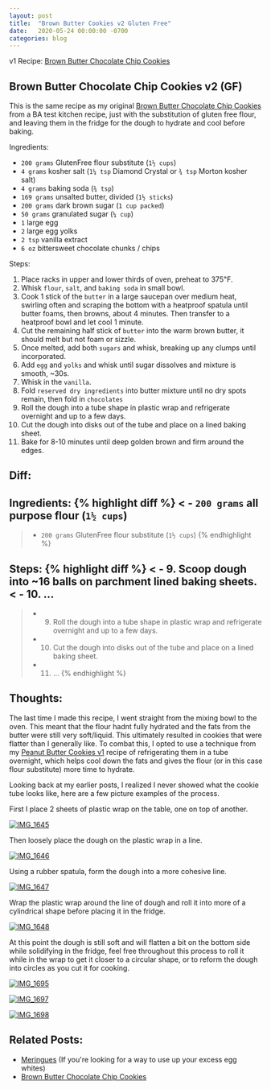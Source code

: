```yaml
---
layout: post
title:  "Brown Butter Cookies v2 Gluten Free"
date:   2020-05-24 00:00:00 -0700
categories: blog
---
```


v1 Recipe: [Brown Butter Chocolate Chip Cookies](/blog/2020/04/27/BA-Brown-Butter-Cookies.html)

Brown Butter Chocolate Chip Cookies v2 (GF)
-
This is the same recipe as my original [Brown Butter Chocolate Chip Cookies](/blog/2020/04/27/BA-Brown-Butter-Cookies.html)
from a BA test kitchen recipe, just with the substitution of gluten free flour, and leaving them in the fridge 
for the dough to hydrate and cool before baking. 

Ingredients:
- `200 grams` GlutenFree flour substitute (`1½ cups`)
- `4 grams` kosher salt (`1¼ tsp` Diamond Crystal or `¾ tsp` Morton kosher salt)
- `4 grams` baking soda (`¾ tsp`)
- `169 grams` unsalted butter, divided (`1½ sticks`)
- `200 grams` dark brown sugar (`1 cup packed`)
- `50 grams` granulated sugar (`¼ cup`)
- `1` large egg
- `2` large egg yolks
- `2 tsp` vanilla extract
- `6 oz` bittersweet chocolate chunks / chips

Steps:
1. Place racks in upper and lower thirds of oven, preheat to 375℉.
2. Whisk `flour`, `salt`, and `baking soda` in small bowl.
3. Cook 1 stick of the `butter` in a large saucepan over medium heat, swirling often
and scraping the bottom with a heatproof spatula until butter foams, then browns,
about 4 minutes. Then transfer to a heatproof bowl and let cool 1 minute. 
4. Cut the remaining half stick of `butter` into the warm brown butter, it should melt but not foam or sizzle.
5. Once melted, add both `sugars` and whisk, breaking up any clumps until incorporated. 
6. Add `egg` and `yolks` and whisk until sugar dissolves and mixture is smooth, ~30s. 
7. Whisk in the `vanilla`.
8. Fold `reserved dry ingredients` into butter mixture until no dry spots remain, then fold in `chocolates`
9. Roll the dough into a tube shape in plastic wrap and refrigerate overnight and up to a few days.
9. Cut the dough into disks out of the tube and place on a lined baking sheet.
10. Bake for 8-10 minutes until deep golden brown and firm around the edges. 

Diff:
-

Ingredients: 
{% highlight diff %}
< - `200 grams` all purpose flour (`1½ cups`)
---
> - `200 grams` GlutenFree flour substitute (`1½ cups`)
{% endhighlight %}

Steps:
{% highlight diff %}
< - 9. Scoop dough into ~16 balls on parchment lined baking sheets.
< - 10. ...
---
> - 9. Roll the dough into a tube shape in plastic wrap and refrigerate overnight and up to a few days.
> - 10. Cut the dough into disks out of the tube and place on a lined baking sheet.
> - 11. ...
{% endhighlight %}


Thoughts:
- 
The last time I made this recipe, I went straight from the mixing bowl to the oven. This meant that the flour hadnt
fully hydrated and the fats from the butter were still very soft/liquid. This ultimately resulted in cookies that 
were flatter than I generally like. To combat this, I opted to use a technique from my 
[Peanut Butter Cookies v1](/blog/2020/03/23/Peanut-Butter-Cookies-v1.html) recipe of refrigerating them in a tube 
overnight, which helps cool down the fats and gives the flour (or in this case flour substitute) more time to hydrate.

Looking back at my earlier posts, I realized I never showed what the cookie tube looks like, here are a few picture 
examples of the process. 

First I place 2 sheets of plastic wrap on the table, one on top of another.

<a data-flickr-embed="true" href="https://www.flickr.com/photos/188265593@N07/49931941766/in/datetaken-public/" title="IMG_1645"><img src="https://live.staticflickr.com/65535/49931941766_9c66ab2660_c.jpg" alt="IMG_1645"></a><script async src="//embedr.flickr.com/assets/client-code.js" charset="utf-8"></script>

Then loosely place the dough on the plastic wrap in a line.

<a data-flickr-embed="true" href="https://www.flickr.com/photos/188265593@N07/49931422838/in/datetaken-public/" title="IMG_1646"><img src="https://live.staticflickr.com/65535/49931422838_57440fa2a0_c.jpg" alt="IMG_1646"></a><script async src="//embedr.flickr.com/assets/client-code.js" charset="utf-8"></script>

Using a rubber spatula, form the dough into a more cohesive line.

<a data-flickr-embed="true" href="https://www.flickr.com/photos/188265593@N07/49931422508/in/datetaken-public/" title="IMG_1647"><img src="https://live.staticflickr.com/65535/49931422508_140ed8f01c_c.jpg" alt="IMG_1647"></a><script async src="//embedr.flickr.com/assets/client-code.js" charset="utf-8"></script>

Wrap the plastic wrap around the line of dough and roll it into more of a cylindrical shape before placing it in the fridge.

<a data-flickr-embed="true" href="https://www.flickr.com/photos/188265593@N07/49932244657/in/datetaken-public/" title="IMG_1648"><img src="https://live.staticflickr.com/65535/49932244657_3700b846f5_c.jpg" alt="IMG_1648"></a><script async src="//embedr.flickr.com/assets/client-code.js" charset="utf-8"></script>

At this point the dough is still soft and will flatten a bit on the bottom side while solidifying in the fridge, 
feel free throughout this process to roll it while in the wrap to get it closer to a circular shape, or to reform the 
dough into circles as you cut it for cooking. 

<a data-flickr-embed="true" href="https://www.flickr.com/photos/188265593@N07/49932461762/in/datetaken-public/" title="IMG_1695"><img src="https://live.staticflickr.com/65535/49932461762_de41659ae6_c.jpg" alt="IMG_1695"></a><script async src="//embedr.flickr.com/assets/client-code.js" charset="utf-8"></script>

<a data-flickr-embed="true" href="https://www.flickr.com/photos/188265593@N07/49932462137/in/datetaken-public/" title="IMG_1697"><img src="https://live.staticflickr.com/65535/49932462137_6bceb1ae85_c.jpg" alt="IMG_1697"></a><script async src="//embedr.flickr.com/assets/client-code.js" charset="utf-8"></script>

<a data-flickr-embed="true" href="https://www.flickr.com/photos/188265593@N07/49932150846/in/datetaken-public/" title="IMG_1698"><img src="https://live.staticflickr.com/65535/49932150846_6cafd26142_c.jpg" alt="IMG_1698"></a><script async src="//embedr.flickr.com/assets/client-code.js" charset="utf-8"></script>

Related Posts:
-
- [Meringues](/blog/2020/05/22/Meringues.html) (If you're looking for a way to use up your excess egg whites)
- [Brown Butter Chocolate Chip Cookies](/blog/2020/04/27/BA-Brown-Butter-Cookies.html)